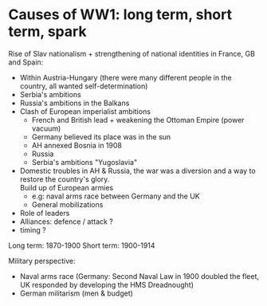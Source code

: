 
# Causes of WW1: long term, short term, spark

Rise of Slav nationalism + strengthening of national identities in France, GB and Spain:

* Within Austria-Hungary (there were many different people in the country, all wanted self-determination)
* Serbia's ambitions
* Russia's ambitions in the Balkans
* Clash of European imperialist ambitions 
	* French and British lead + weakening the Ottoman Empire (power vacuum)
	* Germany believed its place was in the sun
	* AH annexed Bosnia in 1908 
	* Russia
	* Serbia's ambitions "Yugoslavia"
* Domestic troubles in AH & Russia, the war was a diversion and a way to restore the country's glory.  
Build up of European armies 
	* e.g: naval arms race between Germany and the UK
	* General mobilizations
* Role of leaders
* Alliances: defence / attack ?
* timing ?

Long term: 1870-1900
Short term: 1900-1914

Military perspective:
* Naval arms race (Germany: Second Naval Law in 1900 doubled the fleet, UK responded by developing the HMS Dreadnought)
* German militarism (men & budget)


<!--stackedit_data:
eyJoaXN0b3J5IjpbMTE3NjI3NjczNCwxOTEzOTA2NTIzLDExMz
E4NTc5NTcsOTYyOTA0NDk5XX0=
-->